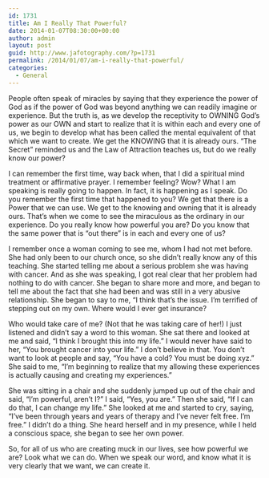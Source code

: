 ```yaml
---
id: 1731
title: Am I Really That Powerful?
date: 2014-01-07T08:30:00+00:00
author: admin
layout: post
guid: http://www.jafotography.com/?p=1731
permalink: /2014/01/07/am-i-really-that-powerful/
categories:
  - General
---
```

People often speak of miracles by saying that they experience the power of God as if the power of God was beyond anything we can readily imagine or experience. But the truth is, as we develop the receptivity to OWNING God&#8217;s power as our OWN and start to realize that it is within each and every one of us, we begin to develop what has been called the mental equivalent of that which we want to create. We get the KNOWING that it is already ours. &#8220;The Secret&#8221; reminded us and the Law of Attraction teaches us, but do we really know our power?

I can remember the first time, way back when, that I did a spiritual mind treatment or affirmative prayer. I remember feeling? Wow? What I am speaking is really going to happen. In fact, it is happening as I speak. Do you remember the first time that happened to you? We get that there is a Power that we can use. We get to the knowing and owning that it is already ours. That&#8217;s when we come to see the miraculous as the ordinary in our experience. Do you really know how powerful you are? Do you know that the same power that is &#8220;out there&#8221; is in each and every one of us?

I remember once a woman coming to see me, whom I had not met before. She had only been to our church once, so she didn&#8217;t really know any of this teaching. She started telling me about a serious problem she was having with cancer. And as she was speaking, I got real clear that her problem had nothing to do with cancer. She began to share more and more, and began to tell me about the fact that she had been and was still in a very abusive relationship. She began to say to me, &#8220;I think that&#8217;s the issue. I&#8217;m terrified of stepping out on my own. Where would I ever get insurance?

Who would take care of me? (Not that he was taking care of her!) I just listened and didn&#8217;t say a word to this woman. She sat there and looked at me and said, &#8220;I think I brought this into my life.&#8221; I would never have said to her, &#8220;You brought cancer into your life.&#8221; I don&#8217;t believe in that. You don&#8217;t want to look at people and say, &#8220;You have a cold? You must be doing xyz.&#8221; She said to me, &#8220;I&#8217;m beginning to realize that my allowing these experiences is actually causing and creating my experiences.&#8221;

She was sitting in a chair and she suddenly jumped up out of the chair and said, &#8220;I&#8217;m powerful, aren&#8217;t I?&#8221; I said, &#8220;Yes, you are.&#8221; Then she said, &#8220;If I can do that, I can change my life.&#8221; She looked at me and started to cry, saying, &#8220;I&#8217;ve been through years and years of therapy and I&#8217;ve never felt free. I&#8217;m free.&#8221; I didn&#8217;t do a thing. She heard herself and in my presence, while I held a conscious space, she began to see her own power.

So, for all of us who are creating muck in our lives, see how powerful we are? Look what we can do. When we speak our word, and know what it is very clearly that we want, we can create it.